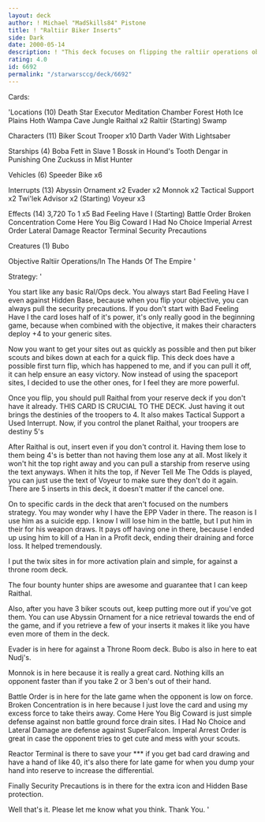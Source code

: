 ```yaml
---
layout: deck
author: ! Michael "MadSkills84" Pistone
title: ! "Raltiir Biker Inserts"
side: Dark
date: 2000-05-14
description: ! "This deck focuses on flipping the raltiir operations objective very quickly using biker scouts.  Then you pull a Raithal from your reserve, control it, and then insert.  You will have a total of 15 to whatever they may have."
rating: 4.0
id: 6692
permalink: "/starwarsccg/deck/6692"
---
```

Cards: 

'Locations (10)
Death Star
Executor Meditation Chamber
Forest
Hoth Ice Plains
Hoth Wampa Cave
Jungle
Raithal x2
Raltiir (Starting)
Swamp

Characters (11)
Biker Scout Trooper x10
Darth Vader With Lightsaber

Starships (4)
Boba Fett in Slave 1
Bossk in Hound's Tooth
Dengar in Punishing One
Zuckuss in Mist Hunter

Vehicles (6)
Speeder Bike x6

Interrupts (13)
Abyssin Ornament x2
Evader x2
Monnok x2
Tactical Support x2
Twi'lek Advisor x2 (Starting)
Voyeur x3

Effects (14)
3,720 To 1 x5
Bad Feeling Have I (Starting)
Battle Order
Broken Concentration
Come Here You Big Coward
I Had No Choice
Imperial Arrest Order
Lateral Damage
Reactor Terminal
Security Precautions

Creatures (1)
Bubo

Objective
Raltiir Operations/In The Hands Of The Empire '

Strategy: '

You start like any basic Ral/Ops deck.  You always start Bad Feeling Have I even against Hidden Base, because when you flip your objective, you can always pull the security precautions.  If you don't start with Bad Feeling Have I the card loses half of it's power, it's only really good in the beginning game, because when combined with the objective, it makes their characters deploy +4 to your generic sites.

Now you want to get your sites out as quickly as possible and then put biker scouts and bikes down at each for a quick flip.  This deck does have a possible first turn flip, which has happened to me, and if you can pull it off, it can help ensure an easy victory.  Now instead of using the spaceport sites, I decided to use the other ones, for I feel they are more powerful.

Once you flip, you should pull Raithal from your reserve deck if you don't have it already.  THIS CARD IS CRUCIAL TO THE DECK.  Just having it out brings the destinies of the troopers to 4.	It also makes Tactical Support a Used Interrupt.  Now, if you control the planet Raithal, your troopers are destiny 5's

After Raithal is out, insert even if you don't control it.  Having them lose to them being 4's is better than not having them lose any at all.  Most likely it won't hit the top right away and you can pull a starship from reserve using the text anyways.  When it hits the top, if Never Tell Me The Odds is played, you can just use the text of Voyeur to make sure they don't do it again.  There are 5 inserts in this deck, it doesn't matter if the cancel one.

On to specific cards in the deck that aren't focused on the numbers strategy.	You may wonder why I have the EPP Vader in there.  The reason is I use him as a suicide epp.  I know I will lose him in the battle, but I put him in their for his weapon draws.  It pays off having one in there, because I ended up using him to kill of a Han in a Profit deck, ending their draining and force loss.  It helped tremendously.

I put the twix sites in for more activation plain and simple, for against a throne room deck.

The four bounty hunter ships are awesome and guarantee that I can keep Raithal.

Also, after you have 3 biker scouts out, keep putting more out if you've got them.  You can use Abyssin Ornament for a nice retrieval towards the end of the game, and if you retrieve a few of your inserts it makes it like you have even more of them in the deck.

Evader is in here for against a Throne Room deck.  Bubo is also in here to eat Nudj's.

Monnok is in here because it is really a great card.  Nothing kills an opponent faster than if you take 2 or 3 ben's out of their hand.

Battle Order is in here for the late game when the opponent is low on force.  Broken Concentration is in here because I just love the card and using my excess force to take theirs away.  Come Here You Big Coward is just simple defense against non battle ground force drain sites.  I Had No Choice and Lateral Damage are defense against SuperFalcon.  Imperal Arrest Order is great in case the opponent tries to get cute and mess with your scouts.

Reactor Terminal is there to save your *** if you get bad card drawing and have a hand of like 40, it's also there for late game for when you dump your hand into reserve to increase the differential.

Finally Security Precautions is in there for the extra icon and Hidden Base protection.

Well that's it.  Please let me know what you think.  Thank You. '
